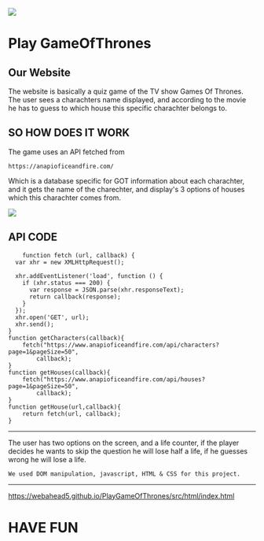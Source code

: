 ![](https://i.imgur.com/1SNqWjb.jpg)

#   Play GameOfThrones

##   Our Website
The website is basically a quiz game of the TV show Games Of Thrones.
The user sees a charachters name displayed, and according to the movie he has to guess to which house this specific charachter belongs to.

## SO HOW DOES IT WORK
The game uses an API fetched from
    
    https://anapioficeandfire.com/

Which is a database specific for GOT information about each charachter,
and it gets the name of the charechter, and display's 3 options of houses which this charachter comes from.

![](https://i.imgur.com/HgoINGL.png)



## API CODE

        function fetch (url, callback) {
      var xhr = new XMLHttpRequest();

      xhr.addEventListener('load', function () {
        if (xhr.status === 200) {
          var response = JSON.parse(xhr.responseText);
          return callback(response);
        }
      });
      xhr.open('GET', url);
      xhr.send();
    }
    function getCharacters(callback){
        fetch("https://www.anapioficeandfire.com/api/characters?page=1&pageSize=50",
            callback);
    }
    function getHouses(callback){
        fetch("https://www.anapioficeandfire.com/api/houses?page=1&pageSize=50",
            callback);
    }
    function getHouse(url,callback){
        return fetch(url, callback);
    }
----
The user has two options on the screen, and a life counter,
if the player decides he wants to skip the question he will lose half a life, if he guesses wrong he will lose a life.

    We used DOM manipulation, javascript, HTML & CSS for this project.

---
https://webahead5.github.io/PlayGameOfThrones/src/html/index.html

# HAVE FUN 
